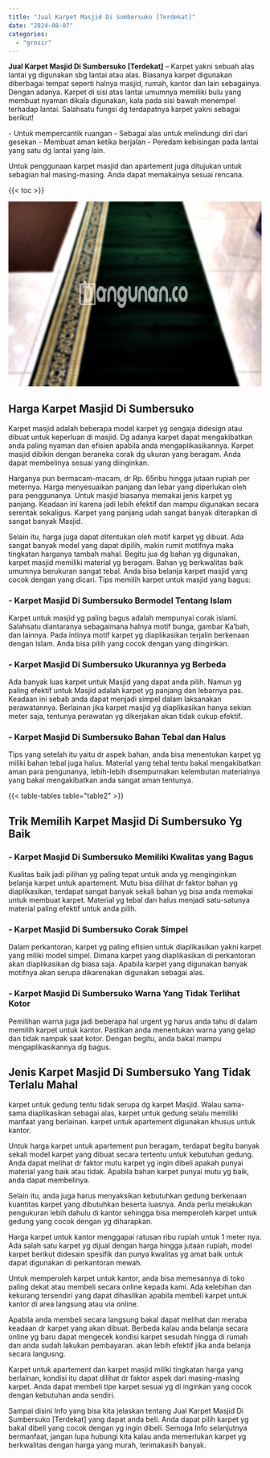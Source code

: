 ```yaml
---
title: "Jual Karpet Masjid Di Sumbersuko [Terdekat]"
date: "2024-08-07"
categories: 
  - "grosir"
---
```


**Jual Karpet Masjid Di Sumbersuko \[Terdekat\]** – Karpet yakni sebuah alas lantai yg digunakan sbg lantai atau alas. Biasanya karpet digunakan diberbagai tempat seperti halnya masjid, rumah, kantor dan lain sebagainya. Dengan adanya. Karpet di sisi atas lantai umumnya memiliki bulu yang membuat nyaman dikala digunakan, kala pada sisi bawah menempel terhadap lantai. Salahsatu fungsi dg terdapatnya karpet yakni sebagai berikut!

\- Untuk mempercantik ruangan - Sebagai alas untuk melindungi diri dari gesekan - Membuat aman ketika berjalan - Peredam kebisingan pada lantai yang satu dg lantai yang lain.

Untuk penggunaan karpet masjid dan apartement juga ditujukan untuk sebagian hal masing-masing. Anda dapat memakainya sesuai rencana.

{{< toc >}}

![Jual Karpet Masjid Di Sumbersuko [Terdekat]](/images/grosir-karpet-murah-51.png)

## Harga Karpet Masjid Di Sumbersuko

Karpet masjid adalah beberapa model karpet yg sengaja didesign atau dibuat untuk keperluan di masjid. Dg adanya karpet dapat mengakibatkan anda paling nyaman dan efisien apabila anda mengaplikasikannya. Karpet masjid dibikin dengan beraneka corak dg ukuran yang beragam. Anda dapat membelinya sesuai yang diinginkan.

Harganya pun bermacam-macam, dr Rp. 65ribu hingga jutaan rupiah per meternya. Harga menyesuaikan panjang dan lebar yang diperlukan oleh para penggunanya. Untuk masjid biasanya memakai jenis karpet yg panjang. Keadaan ini karena jadi lebih efektif dan mampu digunakan secara serentak sekaligus. Karpet yang panjang udah sangat banyak diterapkan di sangat banyak Masjid.

Selain itu, harga juga dapat ditentukan oleh motif karpet yg dibuat. Ada sangat banyak model yang dapat dipilih, makin rumit motifnya maka tingkatan harganya tambah mahal. Begitu jua dg bahan yg digunakan, karpet masjid memiliki material yg beragam. Bahan yg berkwalitas baik umumnya berukuran sangat tebal. Anda bisa belanja karpet masjid yang cocok dengan yang dicari. Tips memilih karpet untuk masjid yang bagus:

### \- Karpet Masjid Di Sumbersuko Bermodel Tentang Islam

Karpet untuk masjid yg paling bagus adalah mempunyai corak islami. Salahsatu diantaranya sebagaimana halnya motif bunga, gambar Ka’bah, dan lainnya. Pada intinya motif karpet yg diaplikasikan terjalin berkenaan dengan Islam. Anda bisa pilih yang cocok dengan yang diinginkan.

### \- Karpet Masjid Di Sumbersuko Ukurannya yg Berbeda

Ada banyak luas karpet untuk Masjid yang dapat anda pilih. Namun yg paling efektif untuk Masjid adalah karpet yg panjang dan lebarnya pas. Keadaan ini sebab anda dapat menjadi simpel dalam laksanakan perawatannya. Berlainan jika karpet masjid yg diaplikasikan hanya sekian meter saja, tentunya perawatan yg dikerjakan akan tidak cukup efektif.

### \- Karpet Masjid Di Sumbersuko Bahan Tebal dan Halus

Tips yang setelah itu yaitu dr aspek bahan, anda bisa menentukan karpet yg miliki bahan tebal juga halus. Material yang tebal tentu bakal mengakibatkan aman para pengunanya, lebih-lebih disempurnakan kelembutan materialnya yang bakal mengakibatkan anda sangat aman tentunya.

{{< table-tables table="table2" >}}

## Trik Memilih Karpet Masjid Di Sumbersuko Yg Baik

### \- Karpet Masjid Di Sumbersuko Memiliki Kwalitas yang Bagus

Kualitas baik jadi pilihan yg paling tepat untuk anda yg menginginkan belanja karpet untuk apartement. Mutu bisa dilihat dr faktor bahan yg diaplikasikan, terdapat sangat banyak sekali bahan yg bisa anda memakai untuk membuat karpet. Material yg tebal dan halus menjadi satu-satunya material paling efektif untuk anda pilih.

### \- Karpet Masjid Di Sumbersuko Corak Simpel

Dalam perkantoran, karpet yg paling efisien untuk diaplikasikan yakni karpet yang miliki model simpel. Dimana karpet yang diaplikasikan di perkantoran akan diaplikasikan dg biasa saja. Apabila karpet yang digunakan banyak motifnya akan serupa dikarenakan digunakan sebagai alas.

### \- Karpet Masjid Di Sumbersuko Warna Yang Tidak Terlihat Kotor

Pemilihan warna juga jadi beberapa hal urgent yg harus anda tahu di dalam memilih karpet untuk kantor. Pastikan anda menentukan warna yang gelap dan tidak nampak saat kotor. Dengan begitu, anda bakal mampu mengaplikasikannya dg bagus.

## Jenis Karpet Masjid Di Sumbersuko Yang Tidak Terlalu Mahal

karpet untuk gedung tentu tidak serupa dg karpet Masjid. Walau sama-sama diaplikasikan sebagai alas, karpet untuk gedung selalu memiliki manfaat yang berlainan. karpet untuk apartement digunakan khusus untuk kantor.

Untuk harga karpet untuk apartement pun beragam, terdapat begitu banyak sekali model karpet yang dibuat secara tertentu untuk kebutuhan gedung. Anda dapat melihat dr faktor mutu karpet yg ingin dibeli apakah punyai material yang baik atau tidak. Apabila bahan karpet punyai mutu yg baik, anda dapat membelinya.

Selain itu, anda juga harus menyaksikan kebutuhkan gedung berkenaan kuantitas karpet yang dibutuhkan beserta luasnya. Anda perlu melakukan pengukuran lebih dahulu di kantor sehingga bisa memperoleh karpet untuk gedung yang cocok dengan yg diharapkan.

Harga karpet untuk kantor menggapai ratusan ribu rupiah untuk 1 meter nya. Ada salah satu karpet yg dijual dengan harga hingga jutaan rupiah, model karpet berikut didesain spesifik dan punya kwalitas yg amat baik untuk dapat digunakan di perkantoran mewah.

Untuk memperoleh karpet untuk kantor, anda bisa memesannya di toko paling dekat atau membeli secara online kepada kami. Ada kelebihan dan kekurang tersendiri yang dapat dihasilkan apabila membeli karpet untuk kantor di area langsung atau via online.

Apabila anda membeli secara langsung bakal dapat melihat dan meraba keadaan dr karpet yang akan dibuat. Berbeda kalau anda belanja secara online yg baru dapat mengecek kondisi karpet sesudah hingga di rumah dan anda sudah lakukan pembayaran. akan lebih efektif jika anda belanja secara langusng.

Karpet untuk apartement dan karpet masjid miliki tingkatan harga yang berlainan, kondisi itu dapat dilihat dr faktor aspek dari masing-masing karpet. Anda dapat membeli tipe karpet sesuai yg di inginkan yang cocok dengan kebutuhan anda sendiri.

Sampai disini Info yang bisa kita jelaskan tentang Jual Karpet Masjid Di Sumbersuko \[Terdekat\] yang dapat anda beli. Anda dapat pilih karpet yg bakal dibeli yang cocok dengan yg ingin dibeli. Semoga Info selanjutnya bermanfaat, jangan lupa hubungi kita kalau anda memerlukan karpet yg berkwalitas dengan harga yang murah, terimakasih banyak.
